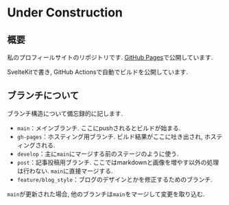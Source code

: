 # Under Construction

## 概要

私のプロフィールサイトのリポジトリです.
[GitHub Pages](https://littleikawa.github.io/under-construction/)で公開しています.

SvelteKitで書き, GitHub Actionsで自動でビルドを公開しています.

## ブランチについて

ブランチ構造について備忘録的に記します.

- `main`：メインブランチ. ここにpushされるとビルドが始まる.
- `gh-pages`：ホスティング用ブランチ. ビルド結果がここに吐き出され, ホスティングされる.
- `develop`：主に`main`にマージする前のステージのように使う.
- `post`：記事投稿用ブランチ. ここではmarkdownと画像を増やす以外の処理は行わない. `main`に直接マージする.
- `feature/blog_style`：ブログのデザインとかを修正するためのブランチ.

`main`が更新された場合, 他のブランチは`main`をマージして変更を取り込む.
